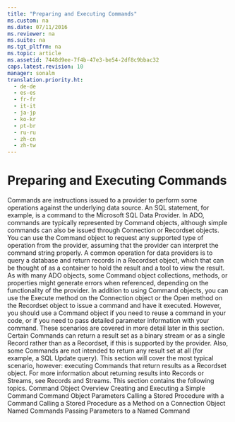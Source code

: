 ```yaml
---
title: "Preparing and Executing Commands"
ms.custom: na
ms.date: 07/11/2016
ms.reviewer: na
ms.suite: na
ms.tgt_pltfrm: na
ms.topic: article
ms.assetid: 7448d9ee-7f4b-47e3-be54-2df8c9bbac32
caps.latest.revision: 10
manager: sonalm
translation.priority.ht: 
  - de-de
  - es-es
  - fr-fr
  - it-it
  - ja-jp
  - ko-kr
  - pt-br
  - ru-ru
  - zh-cn
  - zh-tw
---
```

# Preparing and Executing Commands
<?xml version="1.0" encoding="utf-8"?>
<developerReferenceWithoutSyntaxDocument xmlns="http://ddue.schemas.microsoft.com/authoring/2003/5" xmlns:xlink="http://www.w3.org/1999/xlink" xmlns:xsi="http://www.w3.org/2001/XMLSchema-instance" xsi:schemaLocation="http://ddue.schemas.microsoft.com/authoring/2003/5 http://dduestorage.blob.core.windows.net/ddueschema/developer.xsd">
  <introduction>
    <para>Commands are instructions issued to a provider to perform some operations against the underlying data source. An SQL statement, for example, is a command to the Microsoft SQL Data Provider. In ADO, commands are typically represented by <legacyBold>Command</legacyBold> objects, although simple commands can also be issued through <legacyBold>Connection</legacyBold> or <legacyBold>Recordset</legacyBold> objects.</para>
    <para>You can use the <legacyBold>Command</legacyBold> object to request any supported type of operation from the provider, assuming that the provider can interpret the command string properly. A common operation for data providers is to query a database and return records in a <legacyBold>Recordset</legacyBold> object, which that can be thought of as a container to hold the result and a tool to view the result. As with many ADO objects, some <legacyBold>Command</legacyBold> object collections, methods, or properties might generate errors when referenced, depending on the functionality of the provider.</para>
    <para>In addition to using <legacyBold>Command</legacyBold> objects, you can use the <legacyBold>Execute</legacyBold> method on the <legacyBold>Connection</legacyBold> object or the <legacyBold>Open</legacyBold> method on the <legacyBold>Recordset</legacyBold> object to issue a command and have it executed. However, you should use a <legacyBold>Command</legacyBold> object if you need to reuse a command in your code, or if you need to pass detailed parameter information with your command. These scenarios are covered in more detail later in this section.</para>
    <alert class="note">
      <para>Certain <legacyBold>Command</legacyBold>s can return a result set as a binary stream or as a single <legacyBold>Record</legacyBold> rather than as a <legacyBold>Recordset</legacyBold>, if this is supported by the provider. Also, some <legacyBold>Command</legacyBold>s are not intended to return any result set at all (for example, a SQL Update query). This section will cover the most typical scenario, however: executing <legacyBold>Command</legacyBold>s that return results as a <legacyBold>Recordset</legacyBold> object. For more information about returning results into <legacyBold>Record</legacyBold>s or <legacyBold>Stream</legacyBold>s, see <legacyLink xlink:href="4d68868e-2611-4b5c-9a89-7caa5f753151">Records and Streams</legacyLink>.</para>
    </alert>
    <para>This section contains the following topics.  </para>
    <list class="bullet">
      <listItem>
        <para>             <legacyLink xlink:href="e84a14b1-3c2a-4f7d-a966-9e08a93948df">Command Object Overview</legacyLink>           </para>
      </listItem>
      <listItem>
        <para>             <legacyLink xlink:href="0b81af6f-b9ae-4f7c-b59b-b5bdd775036f">Creating and Executing a Simple Command</legacyLink>           </para>
      </listItem>
      <listItem>
        <para>             <legacyLink xlink:href="10e7ef4a-78bf-4e91-931e-cbc6c065dd4c">Command Object Parameters</legacyLink>           </para>
      </listItem>
      <listItem>
        <para>             <legacyLink xlink:href="685f7652-2271-4ede-b552-2eeb8c756b4c">Calling a Stored Procedure with a Command</legacyLink>           </para>
      </listItem>
      <listItem>
        <para>             <legacyLink xlink:href="35ffdb79-a931-4271-a3bb-0cd804cf173e">Calling a Stored Procedure as a Method on a Connection Object</legacyLink>           </para>
      </listItem>
      <listItem>
        <para>             <legacyLink xlink:href="5a0ec8f9-5ba3-4f9f-b80d-2073aa049586">Named Commands</legacyLink>           </para>
      </listItem>
      <listItem>
        <para>             <legacyLink xlink:href="36e0cdbe-7f50-40f5-af0d-700f5d8dc75a">Passing Parameters to a Named Command</legacyLink>           </para>
      </listItem>
    </list>
  </introduction>
  <relatedTopics />
</developerReferenceWithoutSyntaxDocument>